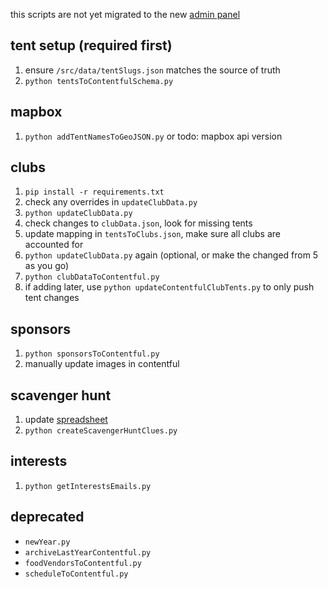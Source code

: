 this scripts are not yet migrated to the new [admin panel](https://github.com/caburum/sc4hfair-admin)

## tent setup (required first)

1. ensure `/src/data/tentSlugs.json` matches the source of truth
2. `python tentsToContentfulSchema.py`

## mapbox

1. `python addTentNamesToGeoJSON.py` or todo: mapbox api version

## clubs

1. `pip install -r requirements.txt`
2. check any overrides in `updateClubData.py`
3. `python updateClubData.py`
4. check changes to `clubData.json`, look for missing tents
5. update mapping in `tentsToClubs.json`, make sure all clubs are accounted for
6. `python updateClubData.py` again (optional, or make the changed from 5 as you go)
7. `python clubDataToContentful.py`
8. if adding later, use `python updateContentfulClubTents.py` to only push tent changes

## sponsors

1. `python sponsorsToContentful.py`
2. manually update images in contentful

## scavenger hunt

1. update [spreadsheet](https://docs.google.com/spreadsheets/d/1bZOR5OJGdfSsDHBrOQ8M8MLmdpF-C8HQhxqs43qVWMo/edit)
2. `python createScavengerHuntClues.py`

## interests

1. `python getInterestsEmails.py`

## deprecated

- `newYear.py`
- `archiveLastYearContentful.py`
- `foodVendorsToContentful.py`
- `scheduleToContentful.py`
